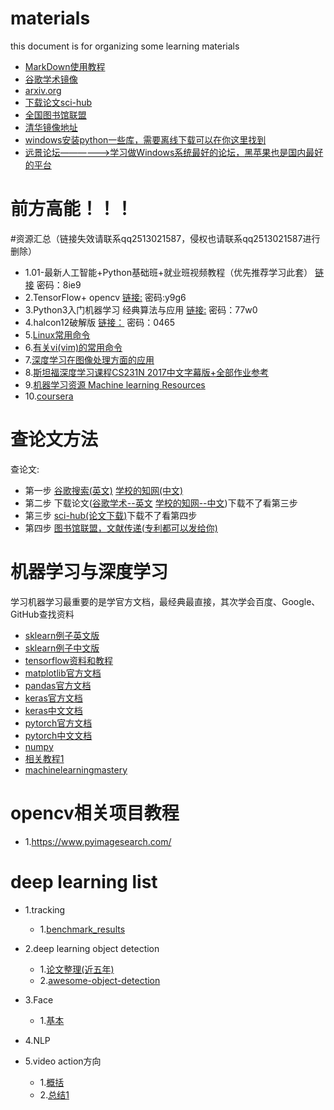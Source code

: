# materials
this document is for organizing some learning materials

- [MarkDown使用教程](https://www.jianshu.com/p/191d1e21f7ed)
- [谷歌学术镜像](http://ac.scmor.com/#userconsent#)
- [arxiv.org](https://arxiv.org/)
- [下载论文sci-hub](http://sci-hub.tw/)
- [全国图书馆联盟](http://www.ucdrs.superlib.net/)
- [清华镜像地址](https://mirrors.tuna.tsinghua.edu.cn/anaconda/)
- [windows安装python一些库，需要离线下载可以在你这里找到](https://www.lfd.uci.edu/~gohlke/pythonlibs/)
- [远景论坛——————>学习做Windows系统最好的论坛，黑苹果也是国内最好的平台](http://bbs.pcbeta.com/)

# 前方高能！！！
#资源汇总（链接失效请联系qq2513021587，侵权也请联系qq2513021587进行删除）  
- 1.01-最新人工智能+Python基础班+就业班视频教程（优先推荐学习此套）  [链接](https://pan.baidu.com/s/1uC75sbfZ3nxvp-pyMYWejQ) 密码：8ie9  
- 2.TensorFlow+ opencv [链接:](https://pan.baidu.com/s/1POG3PaITB6T6akMIgzVOFw) 密码:y9g6  
- 3.Python3入门机器学习  经典算法与应用 [链接:](https://pan.baidu.com/s/1LedPW9zHMzY_QmzzT-SMxg) 密码：77w0  
- 4.halcon12破解版 [链接：](https://pan.baidu.com/s/1kE6wRyjAmB7PkMKxda6H6Q) 密码：0465  
- 5.[Linux常用命令](https://mp.weixin.qq.com/s/efYjpifpHIbfbPSc__98Rw)  
- 6.[有关vi(vim)的常用命令](https://mp.weixin.qq.com/s/zZAWpZbDtSFK6EROxaBRKw)
- 7.[深度学习在图像处理方面的应用](https://www.bilibili.com/video/av22960235/?p=6&t=1992)  
- 8.[斯坦福深度学习课程CS231N 2017中文字幕版+全部作业参考](https://www.bilibili.com/video/av17204303) 
- 9.[机器学习资源 Machine learning Resources](https://github.com/allmachinelearning/MachineLearning)   
- 10.[coursera ](https://www.coursera.org/)   

# 查论文方法
查论文:  
- 第一步 [谷歌搜索(英文)](http://ac.scmor.com/#userconsent#) [学校的知网(中文)](http://www.cnki.net/)  
- 第二步 下载论文([谷歌学术--英文](http://ac.scmor.com/#userconsent#)  [学校的知网--中文](http://www.cnki.net/))下载不了看第三步  
- 第三步  [sci-hub(论文下载)](http://sci-hub.tw/)下载不了看第四步  
- 第四步  [图书馆联盟，文献传递(专利都可以发给你)](http://www.ucdrs.superlib.net/)  


# 机器学习与深度学习
学习机器学习最重要的是学官方文档，最经典最直接，其次学会百度、Google、GitHub查找资料  
- [sklearn例子英文版](http://sklearn.lzjqsdd.com/auto_examples/index.html)    
- [sklearn例子中文版](http://sklearn.lzjqsdd.com/auto_examples/ensemble/plot_voting_decision_regions.html#)     
- [tensorflow资料和教程](https://github.com/search?q=tensorflow)   
- [matplotlib官方文档](https://matplotlib.org/)    
- [pandas官方文档](http://pandas.pydata.org/pandas-docs/stable/)  
- [keras官方文档](https://keras.io/)  
- [keras中文文档](https://keras-cn.readthedocs.io/en/latest/)  
- [pytorch官方文档](https://pytorch.org/)  
- [pytorch中文文档](https://pytorch-cn.readthedocs.io/zh/latest/)  
- [numpy](https://docs.scipy.org/doc/numpy/user/quickstart.html)  
- [相关教程1](https://machinelearningmastery.com/blog/) 
- [machinelearningmastery](https://machinelearningmastery.com/blog/)

# opencv相关项目教程  
- 1.https://www.pyimagesearch.com/  

# deep learning list 
- 1.tracking  
     - 1.[benchmark_results](https://github.com/foolwood/benchmark_results)
     
- 2.deep learning object detection  
     - 1.[论文整理(近五年)](https://github.com/hoya012/deep_learning_object_detection#2014)
     - 2.[awesome-object-detection](https://github.com/amusi/awesome-object-detection)  
   
- 3.Face  
     - 1.[基本](https://github.com/tfygg/Deep-Learning-Papers-List/blob/master/Face.md)
      
- 4.NLP  
   
- 5.video action方向   
     - 1.[概括](https://www.zhihu.com/question/266379600) 
     - 2.[总结1](https://www.zhihu.com/question/41068341/answer/89926233)

